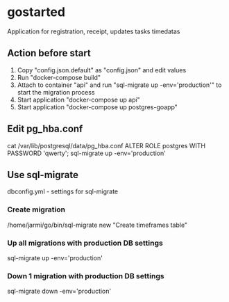 # gostarted
Application for registration, receipt, updates tasks timedatas

## Action before start
1. Copy "config.json.default" as "config.json" and edit values
2. Run "docker-compose build"
3. Attach to container "api" and run "sql-migrate up -env='production'" to start the migration process
4. Start application "docker-compose up api"
5. Start application "docker-compose up postgres-goapp"


## Edit pg_hba.conf
cat /var/lib/postgresql/data/pg_hba.conf
ALTER ROLE postgres WITH PASSWORD 'qwerty';
sql-migrate up -env='production'

## Use sql-migrate
dbconfig.yml - settings for sql-migrate
### Create migration
/home/jarmi/go/bin/sql-migrate new "Create timeframes table"
### Up all migrations with production DB settings
sql-migrate up -env='production'
### Down 1 migration with production DB settings
sql-migrate down -env='production'
